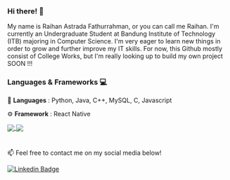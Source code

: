 ### Hi there! 👋
My name is Raihan Astrada Fathurrahman, or you can call me Raihan. I'm currently an Undergraduate Student at Bandung Institute of Technology (ITB) majoring in Computer Science. I'm very eager to learn new things in order to grow and further improve my IT skills. For now, this Github mostly consist of College Works, but I'm really looking up to build my own project SOON !!!

### Languages & Frameworks 💻
📄 **Languages** : Python, Java, C++, MySQL, C, Javascript 

⚙ **Framework** : React Native

<!-- 🌱 **Currently learning** : HTML, CSS, and Javascript for Web Developer -->


<a href="https://github.com/anuraghazra/github-readme-stats">
  <img align="center" src="https://github-readme-stats.vercel.app/api?username=raihanastrada&show_icons=true&include_all_commits=true&count_private=true&hide=stars,issues&theme=nightowl" />
</a>
<a href="https://github.com/anuraghazra/github-readme-stats">
  <img align="center" src="https://github-readme-stats.vercel.app/api/top-langs/?username=raihanastrada&langs_count=6&theme=nightowl&layout=compact" />
</a>

#
📫 Feel free to contact me on my social media below!

[![Linkedin Badge](https://img.shields.io/badge/-Raihan_Astrada_Fathurrahman-blue?style=flat&logo=Linkedin&logoColor=white&link=https://www.linkedin.com/in/raihanastrada/)](https://www.linkedin.com/in/raihanastrada/)

<!--
**raihanastrada/raihanastrada** is a ✨ _special_ ✨ repository because its `README.md` (this file) appears on your GitHub profile.

Here are some ideas to get you started:

- 🔭 I’m currently working on ...
- 🌱 I’m currently learning ...
- 👯 I’m looking to collaborate on ...
- 🤔 I’m looking for help with ...
- 💬 Ask me about ...
- 📫 How to reach me: ...
- 😄 Pronouns: ...
- ⚡ Fun fact: ...
-->
